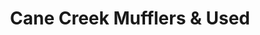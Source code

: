 ---
title: "Cane Creek Mufflers & Used"
url: /rutherfordton/cane-creek-mufflers-und-used/
shop: Autowerkstatt
---